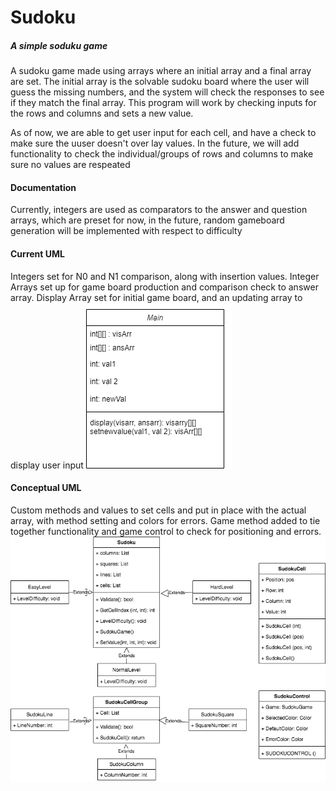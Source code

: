 # Sudoku
##### A simple soduku game
A sudoku game made using arrays where an initial array and a final array are set. The initial array is the solvable sudoku board where the user will guess the missing numbers, and the system will check the responses to see if they match the final array. This program will work by checking inputs for the rows and columns and sets a new value. 

As of now, we are able to get user input for each cell, and have a check to make sure the uuser doesn't over lay values. In the future, we will add functionality to check the individual/groups of rows and columns to make sure no values are respeated

#### Documentation
Currently, integers are used as comparators to the answer and question arrays, which are preset for now, in the future, random gameboard generation will be implemented with respect to difficulty
#### Current UML
Integers set for N0 and N1 comparison, along with insertion values. Integer Arrays set up for game board production and comparison check to answer array. Display Array set for initial game board, and an updating array to display user input
![TestGraphic](https://github.com/WREX-YX/Group5Project/blob/main/sudoku%20uml1.png)
#### Conceptual UML
Custom methods and values to set cells and put in place with the actual array, with method setting and colors for errors. Game method added to tie together functionality and game control to check for positioning and errors.
![TestGraphic](https://github.com/WREX-YX/Group5Project/blob/main/SudokuUML.png)
